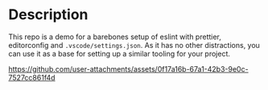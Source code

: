 # Description

This repo is a demo for a barebones setup of eslint with prettier, editorconfig and `.vscode/settings.json`. As it has no other distractions, you can use it as a base for setting up a similar tooling for your project.

https://github.com/user-attachments/assets/0f17a16b-67a1-42b3-9e0c-7527cc861f4d

